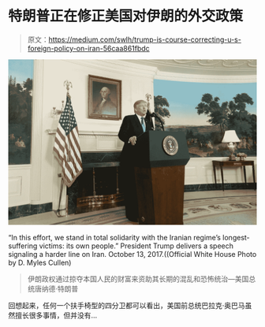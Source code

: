 # 特朗普正在修正美国对伊朗的外交政策

> 原文：<https://medium.com/swlh/trump-is-course-correcting-u-s-foreign-policy-on-iran-56caa861fbdc>

![](img/4387df5c6d2b4e2e105f98cc7b2c1df0.png)

“In this effort, we stand in total solidarity with the Iranian regime’s longest-suffering victims: its own people.” President Trump delivers a speech signaling a harder line on Iran. October 13, 2017.((Official White House Photo by D. Myles Cullen)

> 伊朗政权通过掠夺本国人民的财富来资助其长期的混乱和恐怖统治—美国总统唐纳德·特朗普

回想起来，任何一个扶手椅型的四分卫都可以看出，美国前总统巴拉克·奥巴马虽然擅长很多事情，但并没有…